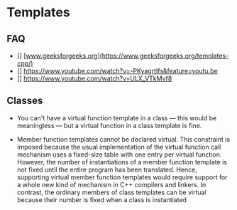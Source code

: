 # Templates

## FAQ

* [] [www.geeksforgeeks.org](https://www.geeksforgeeks.org/templates-cpp/)
* [] https://www.youtube.com/watch?v=-PKyagrtIfs&feature=youtu.be
* [] https://www.youtube.com/watch?v=ULX_VTkMvf8

## Classes

* You can't have a virtual function template in a class — this would be meaningless —
but a virtual function in a class template is fine.

* Member function templates cannot be declared virtual. This constraint is imposed because the usual implementation of the virtual function call mechanism uses a fixed-size table with one entry per virtual function. However, the number of instantiations of a member function template is not fixed until the entire program has been translated. Hence, supporting virtual member function templates would require support for a whole new kind of mechanism in C++ compilers and linkers. In contrast, the ordinary members of class templates can be virtual because their number is fixed when a class is instantiated

